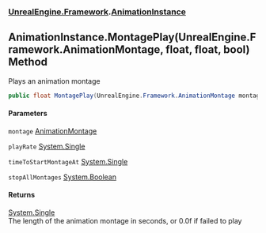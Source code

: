 ### [UnrealEngine.Framework](./UnrealEngine-Framework.md 'UnrealEngine.Framework').[AnimationInstance](./UnrealEngine-Framework-AnimationInstance.md 'UnrealEngine.Framework.AnimationInstance')
## AnimationInstance.MontagePlay(UnrealEngine.Framework.AnimationMontage, float, float, bool) Method
Plays an animation montage  
```csharp
public float MontagePlay(UnrealEngine.Framework.AnimationMontage montage, float playRate=1f, float timeToStartMontageAt=0f, bool stopAllMontages=true);
```
#### Parameters
<a name='UnrealEngine-Framework-AnimationInstance-MontagePlay(UnrealEngine-Framework-AnimationMontage_float_float_bool)-montage'></a>
`montage` [AnimationMontage](./UnrealEngine-Framework-AnimationMontage.md 'UnrealEngine.Framework.AnimationMontage')  
  
<a name='UnrealEngine-Framework-AnimationInstance-MontagePlay(UnrealEngine-Framework-AnimationMontage_float_float_bool)-playRate'></a>
`playRate` [System.Single](https://docs.microsoft.com/en-us/dotnet/api/System.Single 'System.Single')  
  
<a name='UnrealEngine-Framework-AnimationInstance-MontagePlay(UnrealEngine-Framework-AnimationMontage_float_float_bool)-timeToStartMontageAt'></a>
`timeToStartMontageAt` [System.Single](https://docs.microsoft.com/en-us/dotnet/api/System.Single 'System.Single')  
  
<a name='UnrealEngine-Framework-AnimationInstance-MontagePlay(UnrealEngine-Framework-AnimationMontage_float_float_bool)-stopAllMontages'></a>
`stopAllMontages` [System.Boolean](https://docs.microsoft.com/en-us/dotnet/api/System.Boolean 'System.Boolean')  
  
#### Returns
[System.Single](https://docs.microsoft.com/en-us/dotnet/api/System.Single 'System.Single')  
The length of the animation montage in seconds, or 0.0f if failed to play  
